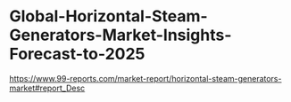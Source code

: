 # Global-Horizontal-Steam-Generators-Market-Insights-Forecast-to-2025
https://www.99-reports.com/market-report/horizontal-steam-generators-market#report_Desc
